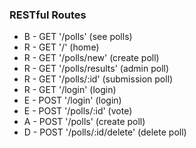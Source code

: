 ### RESTful Routes

* B - GET '/polls'              (see polls)
* R - GET '/'                   (home)
* R - GET '/polls/new'          (create poll)
* R - GET '/polls/results'      (admin poll)
* R - GET '/polls/:id'          (submission poll)
* R - GET '/login'              (login)
* E - POST '/login'             (login)
* E - POST '/polls/:id'         (vote)
* A - POST '/polls'             (create poll)
* D - POST '/polls/:id/delete'  (delete poll)
